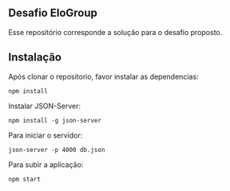 ## Desafio EloGroup

Esse repositório corresponde a solução para o desafio proposto.


## Instalação

Após clonar o repositorio, favor instalar as dependencias:

`npm install`  

Instalar JSON-Server:

`npm install -g json-server`  

Para iniciar o servidor:

`json-server -p 4000 db.json`  

Para subir a aplicação:

`npm start`
